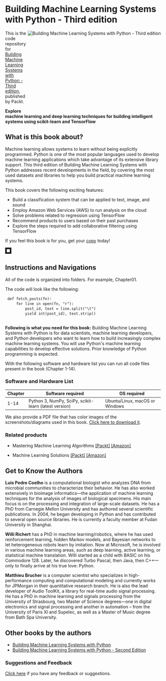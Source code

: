 # Building Machine Learning Systems with Python - Third edition

<a href="https://www.packtpub.com/big-data-and-business-intelligence/building-machine-learning-systems-python-third-edition?utm_source=repository&utm_medium=github&utm_campaign=repository&utm_term=9781788623223"><img src="https://d255esdrn735hr.cloudfront.net/sites/default/files/imagecache/ppv4_main_book_cover/B09124_MockupCoverNew.png" alt="Building Machine Learning Systems with Python - Third edition" height="256px" align="right"></a>

This is the code repository for [Building Machine Learning Systems with Python - Third edition](https://www.packtpub.com/big-data-and-business-intelligence/building-machine-learning-systems-python-third-edition?utm_source=repository&utm_medium=github&utm_campaign=repository&utm_term=9781788623223), published by Packt.

**Explore machine learning and deep learning techniques for building intelligent systems using scikit-learn and TensorFlow**

## What is this book about?
Machine learning allows systems to learn without being explicitly programmed. Python is one of the most popular languages used to develop machine learning applications which take advantage of its extensive library support. This third edition of Building Machine Learning Systems with Python addresses recent developments in the field, by covering the most used datasets and libraries to help you build practical machine learning systems.

This book covers the following exciting features:
* Build a classification system that can be applied to text, image, and sound
* Employ Amazon Web Services (AWS) to run analysis on the cloud
* Solve problems related to regression using TensorFlow
* Recommend products to users based on their past purchases
* Explore the steps required to add collaborative filtering using TensorFlow

If you feel this book is for you, get your [copy](https://www.amazon.com/dp/1788623223) today!

<a href="https://www.packtpub.com/?utm_source=github&utm_medium=banner&utm_campaign=GitHubBanner"><img src="https://raw.githubusercontent.com/PacktPublishing/GitHub/master/GitHub.png" 
alt="https://www.packtpub.com/" border="5" /></a>

## Instructions and Navigations
All of the code is organized into folders. For example, Chapter01.

The code will look like the following:
```
 def fetch_posts(fn):
     for line in open(fn, "r"):
         post_id, text = line.split("\t")
         yield int(post_id), text.strip()
 
```

**Following is what you need for this book:**
Building Machine Learning Systems with Python is for data scientists, machine learning developers, and Python developers who want to learn how to build increasingly complex machine learning systems. You will use Python's machine learning capabilities to develop effective solutions. Prior knowledge of Python programming is expected.

With the following software and hardware list you can run all code files present in the book (Chapter 1-14).

### Software and Hardware List

| Chapter  | Software required                                     | OS required                        |
| -------- | ------------------------------------------------------| -----------------------------------|
| 1-14     | Python 3, NumPy, SciPy, scikit-learn (latest version) | Ubuntu/Linux, macOS or Windows     |


We also provide a PDF file that has color images of the screenshots/diagrams used in this book. [Click here to download it](https://www.packtpub.com/sites/default/files/downloads/BuildingMachineLearningSystemswithPythonThirdedition_ColorImages.pdf).

### Related products <Paste books from the Other books you may enjoy section>
* Mastering Machine Learning Algorithms [[Packt]](https://www.packtpub.com/big-data-and-business-intelligence/mastering-machine-learning-algorithms?utm_source=repository&utm_medium=github&utm_campaign=repository&utm_term=9781788621113) [[Amazon]](https://www.amazon.com/dp/1788621115)

* Machine Learning Solutions [[Packt]](https://www.packtpub.com/big-data-and-business-intelligence/machine-learning-solutions?utm_source=repository&utm_medium=github&utm_campaign=repository&utm_term=9781788390040) [[Amazon]](https://www.amazon.com/dp/1788390040)

## Get to Know the Authors
**Luis Pedro Coelho**
is a computational biologist who analyzes DNA from microbial communities to characterize their behavior. He has also worked extensively in bioimage informatics―the application of machine learning techniques for the analysis of images of biological specimens. His main focus is on the processing and integration of large-scale datasets. He has a PhD from Carnegie Mellon University and has authored several scientific publications. In 2004, he began developing in Python and has contributed to several open source libraries. He is currently a faculty member at Fudan University in Shanghai.

**Willi Richert**
has a PhD in machine learning/robotics, where he has used reinforcement learning, hidden Markov models, and Bayesian networks to let heterogeneous robots learn by imitation. Now at Microsoft, he is involved in various machine learning areas, such as deep learning, active learning, or statistical machine translation. Willi started as a child with BASIC on his Commodore 128. Later, he discovered Turbo Pascal, then Java, then C++—only to finally arrive at his true love: Python.

**Matthieu Brucher** 
is a computer scientist who specializes in high-performance computing and computational modeling and currently works for JPMorgan in their quantitative research branch. He is also the lead developer of Audio ToolKit, a library for real-time audio signal processing. He has a PhD in machine learning and signals processing from the University of Strasbourg, two Master of Science degrees—one in digital electronics and signal processing and another in automation – from the University of Paris XI and Supelec, as well as a Master of Music degree from Bath Spa University.

## Other books by the authors
* [Building Machine Learning Systems with Python](https://www.packtpub.com/big-data-and-business-intelligence/building-machine-learning-systems-python?utm_source=repository&utm_medium=github&utm_campaign=repository&utm_term=9781782161400)
* [Building Machine Learning Systems with Python - Second Edition](https://www.packtpub.com/big-data-and-business-intelligence/building-machine-learning-systems-python-second-edition?utm_source=repository&utm_medium=github&utm_campaign=repository&utm_term=9781784392772)


### Suggestions and Feedback
[Click here](https://docs.google.com/forms/d/e/1FAIpQLSdy7dATC6QmEL81FIUuymZ0Wy9vH1jHkvpY57OiMeKGqib_Ow/viewform) if you have any feedback or suggestions.

